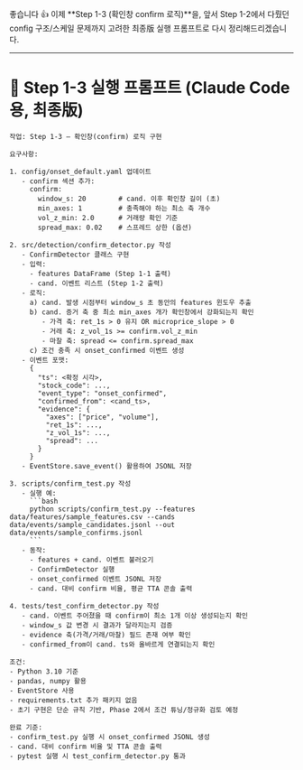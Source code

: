 좋습니다 👍 이제 \*\*Step 1-3 (확인창 confirm 로직)\*\*을, 앞서 Step 1-2에서 다뤘던 config 구조/스케일 문제까지 고려한 최종版 실행 프롬프트로 다시 정리해드리겠습니다.

---

# 📌 Step 1-3 실행 프롬프트 (Claude Code용, 최종版)

````
작업: Step 1-3 — 확인창(confirm) 로직 구현

요구사항:

1. config/onset_default.yaml 업데이트
   - confirm 섹션 추가:
     confirm:
       window_s: 20        # cand. 이후 확인창 길이 (초)
       min_axes: 1         # 충족해야 하는 최소 축 개수
       vol_z_min: 2.0      # 거래량 확인 기준
       spread_max: 0.02    # 스프레드 상한 (옵션)

2. src/detection/confirm_detector.py 작성
   - ConfirmDetector 클래스 구현
   - 입력:
     - features DataFrame (Step 1-1 출력)
     - cand. 이벤트 리스트 (Step 1-2 출력)
   - 로직:
     a) cand. 발생 시점부터 window_s 초 동안의 features 윈도우 추출
     b) cand. 증거 축 중 최소 min_axes 개가 확인창에서 강화되는지 확인
        - 가격 축: ret_1s > 0 유지 OR microprice_slope > 0
        - 거래 축: z_vol_1s >= confirm.vol_z_min
        - 마찰 축: spread <= confirm.spread_max
     c) 조건 충족 시 onset_confirmed 이벤트 생성
   - 이벤트 포맷:
     {
       "ts": <확정 시각>,
       "stock_code": ...,
       "event_type": "onset_confirmed",
       "confirmed_from": <cand_ts>,
       "evidence": {
         "axes": ["price", "volume"],
         "ret_1s": ...,
         "z_vol_1s": ...,
         "spread": ...
       }
     }
   - EventStore.save_event() 활용하여 JSONL 저장

3. scripts/confirm_test.py 작성
   - 실행 예:
     ```bash
     python scripts/confirm_test.py --features data/features/sample_features.csv --cands data/events/sample_candidates.jsonl --out data/events/sample_confirms.jsonl
     ```
   - 동작:
     - features + cand. 이벤트 불러오기
     - ConfirmDetector 실행
     - onset_confirmed 이벤트 JSONL 저장
     - cand. 대비 confirm 비율, 평균 TTA 콘솔 출력

4. tests/test_confirm_detector.py 작성
   - cand. 이벤트 주어졌을 때 confirm이 최소 1개 이상 생성되는지 확인
   - window_s 값 변경 시 결과가 달라지는지 검증
   - evidence 축(가격/거래/마찰) 필드 존재 여부 확인
   - confirmed_from이 cand. ts와 올바르게 연결되는지 확인

조건:
- Python 3.10 기준
- pandas, numpy 활용
- EventStore 사용
- requirements.txt 추가 패키지 없음
- 초기 구현은 단순 규칙 기반, Phase 2에서 조건 튜닝/정규화 검토 예정

완료 기준:
- confirm_test.py 실행 시 onset_confirmed JSONL 생성
- cand. 대비 confirm 비율 및 TTA 콘솔 출력
- pytest 실행 시 test_confirm_detector.py 통과
````
